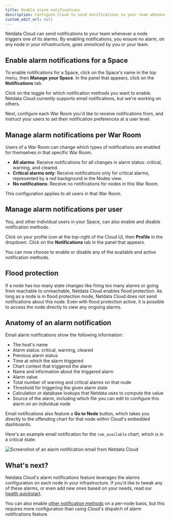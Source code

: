 ```yaml
---
title: Enable alarm notifications
description: Configure Cloud to send notifications to your team whenever any node on your infrastructure triggers an alarm.
custom_edit_url: null
---
```


Netdata Cloud can send notifications to your team whenever a node triggers one of its alarms. By enabling notifications,
you ensure no alarm, on any node in your infrastructure, goes unnoticed by you or your team.

## Enable alarm notifications for a Space

To enable notifications for a Space, click on the Space's name in the top menu, then **Manage your Space**. In the panel
that appears, click on the **Notifications** tab. 

Click on the toggle for which notification methods you want to enable. Netdata Cloud currently supports email
notifications, but we're working on others.

Next, configure each War Room you'd like to receive notifications from, and instruct your users to set their
notification preferences at a user level.

## Manage alarm notifications per War Room

Users of a War Room can change which types of notifications are enabled for themselves in that specific War Room.

-   **All alarms**: Receive notifications for all changes in alarm status: critical, warning, and cleared.
-   **Critical alarms only**: Receive notifications only for critical alarms, represented by a red background in the
    Nodes view.
-   **No notifications**: Receive no notifications for nodes in this War Room.

This configuration applies to all users in that War Room.

## Manage alarm notifications per user

You, and other individual users in your Space, can also enable and disable notification methods.

Click on your profile icon at the top-right of the Cloud UI, then **Profile** in the dropdown. Click on the
**Notifications** tab in the panel that appears.

You can now choose to enable or disable any of the available and active notification methods.

## Flood protection

If a node has too many state changes like firing too many alarms or going from reachable to unreachable, Netdata Cloud enables flood protection. As long as a node is in flood protection mode, Netdata Cloud does not send notifications about this node. Even with flood protection active, it is possible to access the node directly to view any ongoing alarms.

## Anatomy of an alarm notification

Email alarm notifications show the following information:

-   The host's name
-   Alarm status: critical, warning, cleared
-   Previous alarm status
-   Time at which the alarm triggered
-   Chart context that triggered the alarm
-   Name and information about the triggered alarm
-   Alarm value
-   Total number of warning and critical alarms on that node
-   Threshold for triggering the given alarm state
-   Calculation or database lookups that Netdata uses to compute the value
-   Source of the alarm, including which file you can edit to configure this alarm on an individual node

Email notifications also feature a **Go to Node** button, which takes you directly to the offending chart for that node
within Cloud's embedded dashboards.

Here's an example email notification for the `ram_available` chart, which is in a critical state:

![Screenshot of an alarm notification email from Netdata
Cloud](https://user-images.githubusercontent.com/1153921/87461878-e933c480-c5c3-11ea-870b-affdb0801854.png)

## What's next?

Netdata Cloud's alarm notifications feature leverages the alarms configuration on each node in your infrastructure. If
you'd like to tweak any of these alarms, or even add new ones based on your needs, read our [health
quickstart](/docs/agent/health/quickstart).

You can also enable [other notification methods](/docs/agent/health/notifications) on a per-node basis, but this
requires more configuration than using Cloud's dispatch of alarm notifications feature.
